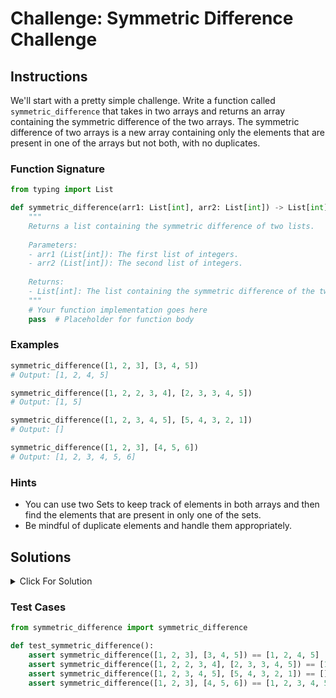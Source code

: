 # Challenge: Symmetric Difference Challenge

## Instructions

We'll start with a pretty simple challenge. Write a function called `symmetric_difference` that takes in two arrays and returns an array containing the symmetric difference of the two arrays. The symmetric difference of two arrays is a new array containing only the elements that are present in one of the arrays but not both, with no duplicates.

### Function Signature

```python
from typing import List

def symmetric_difference(arr1: List[int], arr2: List[int]) -> List[int]:
    """
    Returns a list containing the symmetric difference of two lists.
    
    Parameters:
    - arr1 (List[int]): The first list of integers.
    - arr2 (List[int]): The second list of integers.
    
    Returns:
    - List[int]: The list containing the symmetric difference of the two lists.
    """
    # Your function implementation goes here
    pass  # Placeholder for function body
```

### Examples

```python
symmetric_difference([1, 2, 3], [3, 4, 5])
# Output: [1, 2, 4, 5]

symmetric_difference([1, 2, 2, 3, 4], [2, 3, 3, 4, 5])
# Output: [1, 5]

symmetric_difference([1, 2, 3, 4, 5], [5, 4, 3, 2, 1])
# Output: []

symmetric_difference([1, 2, 3], [4, 5, 6])
# Output: [1, 2, 3, 4, 5, 6]
```

### Hints

- You can use two Sets to keep track of elements in both arrays and then find the elements that are present in only one of the sets.
- Be mindful of duplicate elements and handle them appropriately.

## Solutions

<details>
  <summary>Click For Solution</summary>

```js
from typing import List


def symmetric_difference(arr1: List[int], arr2: List[int]) -> List[int]:
    # Store the elements of arr1 and arr2 in set
    arr1_set = set(arr1)
    arr2_set = set(arr2)

    # Iterate thru elements of list1 and list2 and if the element is not in set then add to result array
    result = []

    for e in arr1:
        if e not in arr2_set:
            result.append(e)

    for e in arr2:
        if e not in arr1_set:
            result.append(e)

    return result
```

### Explanation

- To find the symmetric difference, create two `Set` objects, `set1` and `set2`, from `arr1` and `arr2` respectively. The `Set` data structure allows us to efficiently check for the existence of an element.
- Initialize an empty array called `result` to store the symmetric difference.
- Iterate through each element in `arr1` using a `for...of` loop. For each element in `arr1`, we use the `has()` method of `set2` to check if the element exists in `set2`. If the element is not found in `set2`, it means it is present in `arr1` but not in `arr2`, and push it into the `result` array.
- Similarly, iterate through each element in `arr2` using another `for...of` loop. For each element in `arr2`, we use the `has()` method of `set1` to check if the element exists in `set1`. If the element is not found in `set1`, it means it is present in `arr2` but not in `arr1`, and push it into the `result` array.
- Return the `result` array, which contains the elements that are present in only one of the input arrays, with no duplicates.

</details>

### Test Cases

```python
from symmetric_difference import symmetric_difference

def test_symmetric_difference():
    assert symmetric_difference([1, 2, 3], [3, 4, 5]) == [1, 2, 4, 5]
    assert symmetric_difference([1, 2, 2, 3, 4], [2, 3, 3, 4, 5]) == [1, 5]
    assert symmetric_difference([1, 2, 3, 4, 5], [5, 4, 3, 2, 1]) == []
    assert symmetric_difference([1, 2, 3], [4, 5, 6]) == [1, 2, 3, 4, 5, 6]
```
